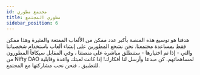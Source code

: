 ```yaml
---
id: مجتمع مطوري
title: مطوري المجتمع
sidebar_position: 6
---
```


هدفنا هو توسيع هذه المنصة بأكبر عدد ممكن من الألعاب الممتعة والمثيرة وهذا ممكن فقط بمساعدة مجتمعنا. نحن نشجع المطورين على إنشاء ألعاب باستخدام شخصياتنا والتي - إذا تم اختيارها - ستنطلق مباشرة على منصتنا ، وفي المقابل سيكافأ المطورون من Nifty DAO لمساهماتهم. كن مبدعا وأرسل لنا أفكارك! إذا كانت لعبتك واعدة وقابلية للتطبيق ، فنحن نحب مشاركتها مع المجتمع.
